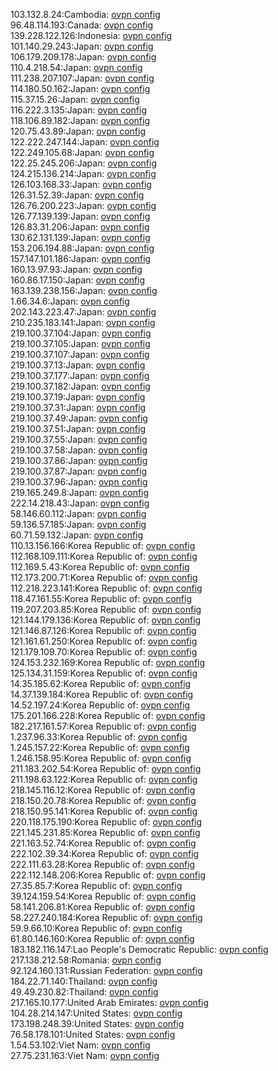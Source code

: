 103.132.8.24:Cambodia: [ovpn config](vpn/103_132_8_24.ovpn)  
96.48.114.193:Canada: [ovpn config](vpn/96_48_114_193.ovpn)  
139.228.122.126:Indonesia: [ovpn config](vpn/139_228_122_126.ovpn)  
101.140.29.243:Japan: [ovpn config](vpn/101_140_29_243.ovpn)  
106.179.209.178:Japan: [ovpn config](vpn/106_179_209_178.ovpn)  
110.4.218.54:Japan: [ovpn config](vpn/110_4_218_54.ovpn)  
111.238.207.107:Japan: [ovpn config](vpn/111_238_207_107.ovpn)  
114.180.50.162:Japan: [ovpn config](vpn/114_180_50_162.ovpn)  
115.37.15.26:Japan: [ovpn config](vpn/115_37_15_26.ovpn)  
116.222.3.135:Japan: [ovpn config](vpn/116_222_3_135.ovpn)  
118.106.89.182:Japan: [ovpn config](vpn/118_106_89_182.ovpn)  
120.75.43.89:Japan: [ovpn config](vpn/120_75_43_89.ovpn)  
122.222.247.144:Japan: [ovpn config](vpn/122_222_247_144.ovpn)  
122.249.105.68:Japan: [ovpn config](vpn/122_249_105_68.ovpn)  
122.25.245.206:Japan: [ovpn config](vpn/122_25_245_206.ovpn)  
124.215.136.214:Japan: [ovpn config](vpn/124_215_136_214.ovpn)  
126.103.168.33:Japan: [ovpn config](vpn/126_103_168_33.ovpn)  
126.31.52.39:Japan: [ovpn config](vpn/126_31_52_39.ovpn)  
126.76.200.223:Japan: [ovpn config](vpn/126_76_200_223.ovpn)  
126.77.139.139:Japan: [ovpn config](vpn/126_77_139_139.ovpn)  
126.83.31.206:Japan: [ovpn config](vpn/126_83_31_206.ovpn)  
130.62.131.139:Japan: [ovpn config](vpn/130_62_131_139.ovpn)  
153.206.194.88:Japan: [ovpn config](vpn/153_206_194_88.ovpn)  
157.147.101.186:Japan: [ovpn config](vpn/157_147_101_186.ovpn)  
160.13.97.93:Japan: [ovpn config](vpn/160_13_97_93.ovpn)  
160.86.17.150:Japan: [ovpn config](vpn/160_86_17_150.ovpn)  
163.139.238.156:Japan: [ovpn config](vpn/163_139_238_156.ovpn)  
1.66.34.6:Japan: [ovpn config](vpn/1_66_34_6.ovpn)  
202.143.223.47:Japan: [ovpn config](vpn/202_143_223_47.ovpn)  
210.235.183.141:Japan: [ovpn config](vpn/210_235_183_141.ovpn)  
219.100.37.104:Japan: [ovpn config](vpn/219_100_37_104.ovpn)  
219.100.37.105:Japan: [ovpn config](vpn/219_100_37_105.ovpn)  
219.100.37.107:Japan: [ovpn config](vpn/219_100_37_107.ovpn)  
219.100.37.13:Japan: [ovpn config](vpn/219_100_37_13.ovpn)  
219.100.37.177:Japan: [ovpn config](vpn/219_100_37_177.ovpn)  
219.100.37.182:Japan: [ovpn config](vpn/219_100_37_182.ovpn)  
219.100.37.19:Japan: [ovpn config](vpn/219_100_37_19.ovpn)  
219.100.37.31:Japan: [ovpn config](vpn/219_100_37_31.ovpn)  
219.100.37.49:Japan: [ovpn config](vpn/219_100_37_49.ovpn)  
219.100.37.51:Japan: [ovpn config](vpn/219_100_37_51.ovpn)  
219.100.37.55:Japan: [ovpn config](vpn/219_100_37_55.ovpn)  
219.100.37.58:Japan: [ovpn config](vpn/219_100_37_58.ovpn)  
219.100.37.86:Japan: [ovpn config](vpn/219_100_37_86.ovpn)  
219.100.37.87:Japan: [ovpn config](vpn/219_100_37_87.ovpn)  
219.100.37.96:Japan: [ovpn config](vpn/219_100_37_96.ovpn)  
219.165.249.8:Japan: [ovpn config](vpn/219_165_249_8.ovpn)  
222.14.218.43:Japan: [ovpn config](vpn/222_14_218_43.ovpn)  
58.146.60.112:Japan: [ovpn config](vpn/58_146_60_112.ovpn)  
59.136.57.185:Japan: [ovpn config](vpn/59_136_57_185.ovpn)  
60.71.59.132:Japan: [ovpn config](vpn/60_71_59_132.ovpn)  
110.13.156.166:Korea Republic of: [ovpn config](vpn/110_13_156_166.ovpn)  
112.168.109.111:Korea Republic of: [ovpn config](vpn/112_168_109_111.ovpn)  
112.169.5.43:Korea Republic of: [ovpn config](vpn/112_169_5_43.ovpn)  
112.173.200.71:Korea Republic of: [ovpn config](vpn/112_173_200_71.ovpn)  
112.218.223.141:Korea Republic of: [ovpn config](vpn/112_218_223_141.ovpn)  
118.47.161.55:Korea Republic of: [ovpn config](vpn/118_47_161_55.ovpn)  
119.207.203.85:Korea Republic of: [ovpn config](vpn/119_207_203_85.ovpn)  
121.144.179.136:Korea Republic of: [ovpn config](vpn/121_144_179_136.ovpn)  
121.146.87.126:Korea Republic of: [ovpn config](vpn/121_146_87_126.ovpn)  
121.161.61.250:Korea Republic of: [ovpn config](vpn/121_161_61_250.ovpn)  
121.179.109.70:Korea Republic of: [ovpn config](vpn/121_179_109_70.ovpn)  
124.153.232.169:Korea Republic of: [ovpn config](vpn/124_153_232_169.ovpn)  
125.134.31.159:Korea Republic of: [ovpn config](vpn/125_134_31_159.ovpn)  
14.35.185.62:Korea Republic of: [ovpn config](vpn/14_35_185_62.ovpn)  
14.37.139.184:Korea Republic of: [ovpn config](vpn/14_37_139_184.ovpn)  
14.52.197.24:Korea Republic of: [ovpn config](vpn/14_52_197_24.ovpn)  
175.201.166.228:Korea Republic of: [ovpn config](vpn/175_201_166_228.ovpn)  
182.217.161.57:Korea Republic of: [ovpn config](vpn/182_217_161_57.ovpn)  
1.237.96.33:Korea Republic of: [ovpn config](vpn/1_237_96_33.ovpn)  
1.245.157.22:Korea Republic of: [ovpn config](vpn/1_245_157_22.ovpn)  
1.246.158.95:Korea Republic of: [ovpn config](vpn/1_246_158_95.ovpn)  
211.183.202.54:Korea Republic of: [ovpn config](vpn/211_183_202_54.ovpn)  
211.198.63.122:Korea Republic of: [ovpn config](vpn/211_198_63_122.ovpn)  
218.145.116.12:Korea Republic of: [ovpn config](vpn/218_145_116_12.ovpn)  
218.150.20.78:Korea Republic of: [ovpn config](vpn/218_150_20_78.ovpn)  
218.150.95.141:Korea Republic of: [ovpn config](vpn/218_150_95_141.ovpn)  
220.118.175.190:Korea Republic of: [ovpn config](vpn/220_118_175_190.ovpn)  
221.145.231.85:Korea Republic of: [ovpn config](vpn/221_145_231_85.ovpn)  
221.163.52.74:Korea Republic of: [ovpn config](vpn/221_163_52_74.ovpn)  
222.102.39.34:Korea Republic of: [ovpn config](vpn/222_102_39_34.ovpn)  
222.111.63.28:Korea Republic of: [ovpn config](vpn/222_111_63_28.ovpn)  
222.112.148.206:Korea Republic of: [ovpn config](vpn/222_112_148_206.ovpn)  
27.35.85.7:Korea Republic of: [ovpn config](vpn/27_35_85_7.ovpn)  
39.124.159.54:Korea Republic of: [ovpn config](vpn/39_124_159_54.ovpn)  
58.141.206.81:Korea Republic of: [ovpn config](vpn/58_141_206_81.ovpn)  
58.227.240.184:Korea Republic of: [ovpn config](vpn/58_227_240_184.ovpn)  
59.9.66.10:Korea Republic of: [ovpn config](vpn/59_9_66_10.ovpn)  
61.80.146.160:Korea Republic of: [ovpn config](vpn/61_80_146_160.ovpn)  
183.182.116.147:Lao People's Democratic Republic: [ovpn config](vpn/183_182_116_147.ovpn)  
217.138.212.58:Romania: [ovpn config](vpn/217_138_212_58.ovpn)  
92.124.160.131:Russian Federation: [ovpn config](vpn/92_124_160_131.ovpn)  
184.22.71.140:Thailand: [ovpn config](vpn/184_22_71_140.ovpn)  
49.49.230.82:Thailand: [ovpn config](vpn/49_49_230_82.ovpn)  
217.165.10.177:United Arab Emirates: [ovpn config](vpn/217_165_10_177.ovpn)  
104.28.214.147:United States: [ovpn config](vpn/104_28_214_147.ovpn)  
173.198.248.39:United States: [ovpn config](vpn/173_198_248_39.ovpn)  
76.58.178.101:United States: [ovpn config](vpn/76_58_178_101.ovpn)  
1.54.53.102:Viet Nam: [ovpn config](vpn/1_54_53_102.ovpn)  
27.75.231.163:Viet Nam: [ovpn config](vpn/27_75_231_163.ovpn)  
